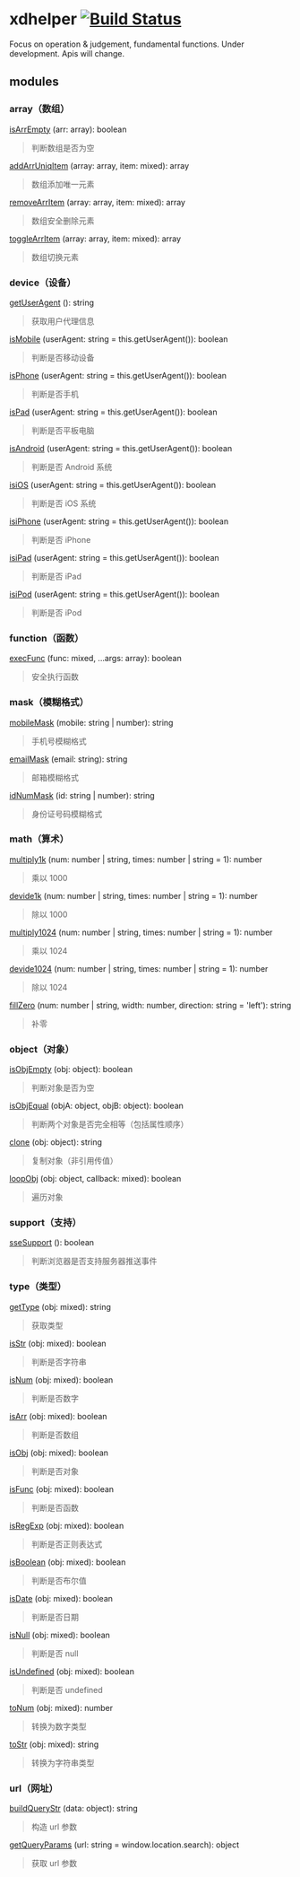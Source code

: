 # xdhelper [![Build Status](https://travis-ci.org/xiaoda/xdhelper.svg?branch=master)](https://travis-ci.org/xiaoda/xdhelper)

Focus on operation & judgement, fundamental functions. Under development. Apis will change.

## modules

### array（数组）

[isArrEmpty](https://github.com/xiaoda/xdhelper/blob/master/src/modules/array.js#L13) (arr: array): boolean
> 判断数组是否为空

[addArrUniqItem](https://github.com/xiaoda/xdhelper/blob/master/src/modules/array.js#L17) (array: array, item: mixed): array
> 数组添加唯一元素

[removeArrItem](https://github.com/xiaoda/xdhelper/blob/master/src/modules/array.js#L22) (array: array, item: mixed): array
> 数组安全删除元素

[toggleArrItem](https://github.com/xiaoda/xdhelper/blob/master/src/modules/array.js#L29) (array: array, item: mixed): array
> 数组切换元素

### device（设备）

[getUserAgent](https://github.com/xiaoda/xdhelper/blob/master/src/modules/device.js#L11) (): string
> 获取用户代理信息

[isMobile](https://github.com/xiaoda/xdhelper/blob/master/src/modules/device.js#L15) (userAgent: string = this.getUserAgent()): boolean
> 判断是否移动设备

[isPhone](https://github.com/xiaoda/xdhelper/blob/master/src/modules/device.js#L19) (userAgent: string = this.getUserAgent()): boolean
> 判断是否手机

[isPad](https://github.com/xiaoda/xdhelper/blob/master/src/modules/device.js#L23) (userAgent: string = this.getUserAgent()): boolean
> 判断是否平板电脑

[isAndroid](https://github.com/xiaoda/xdhelper/blob/master/src/modules/device.js#L27) (userAgent: string = this.getUserAgent()): boolean
> 判断是否 Android 系统

[isiOS](https://github.com/xiaoda/xdhelper/blob/master/src/modules/device.js#L31) (userAgent: string = this.getUserAgent()): boolean
> 判断是否 iOS 系统

[isiPhone](https://github.com/xiaoda/xdhelper/blob/master/src/modules/device.js#L35) (userAgent: string = this.getUserAgent()): boolean
> 判断是否 iPhone

[isiPad](https://github.com/xiaoda/xdhelper/blob/master/src/modules/device.js#L39) (userAgent: string = this.getUserAgent()): boolean
> 判断是否 iPad

[isiPod](https://github.com/xiaoda/xdhelper/blob/master/src/modules/device.js#L43) (userAgent: string = this.getUserAgent()): boolean
> 判断是否 iPod

### function（函数）

[execFunc](https://github.com/xiaoda/xdhelper/blob/master/src/modules/function.js#L12) (func: mixed, ...args: array): boolean
> 安全执行函数

### mask（模糊格式）

[mobileMask](https://github.com/xiaoda/xdhelper/blob/master/src/modules/mask.js#L12) (mobile: string | number): string
> 手机号模糊格式

[emailMask](https://github.com/xiaoda/xdhelper/blob/master/src/modules/mask.js#L17) (email: string): string
> 邮箱模糊格式

[idNumMask](https://github.com/xiaoda/xdhelper/blob/master/src/modules/mask.js#L24) (id: string | number): string
> 身份证号码模糊格式

### math（算术）

[multiply1k](https://github.com/xiaoda/xdhelper/blob/master/src/modules/math.js#L15) (num: number | string, times: number | string = 1): number
> 乘以 1000

[devide1k](https://github.com/xiaoda/xdhelper/blob/master/src/modules/math.js#L19) (num: number | string, times: number | string = 1): number
> 除以 1000

[multiply1024](https://github.com/xiaoda/xdhelper/blob/master/src/modules/math.js#L23) (num: number | string, times: number | string = 1): number
> 乘以 1024

[devide1024](https://github.com/xiaoda/xdhelper/blob/master/src/modules/math.js#L27) (num: number | string, times: number | string = 1): number
> 除以 1024

[fillZero](https://github.com/xiaoda/xdhelper/blob/master/src/modules/math.js#L32) (num: number | string, width: number, direction: string = 'left'): string
> 补零

### object（对象）

[isObjEmpty](https://github.com/xiaoda/xdhelper/blob/master/src/modules/object.js#L11) (obj: object): boolean
> 判断对象是否为空

[isObjEqual](https://github.com/xiaoda/xdhelper/blob/master/src/modules/object.js#L16) (objA: object, objB: object): boolean
> 判断两个对象是否完全相等（包括属性顺序）

[clone](https://github.com/xiaoda/xdhelper/blob/master/src/modules/object.js#L20) (obj: object): string
> 复制对象（非引用传值）

[loopObj](https://github.com/xiaoda/xdhelper/blob/master/src/modules/object.js#L24) (obj: object, callback: mixed): boolean
> 遍历对象

### support（支持）

[sseSupport](https://github.com/xiaoda/xdhelper/blob/master/src/modules/support.js#L11) (): boolean
> 判断浏览器是否支持服务器推送事件

### type（类型）

[getType](https://github.com/xiaoda/xdhelper/blob/master/src/modules/type.js#L12) (obj: mixed): string
> 获取类型

[isStr](https://github.com/xiaoda/xdhelper/blob/master/src/modules/type.js#L21) (obj: mixed): boolean
> 判断是否字符串

[isNum](https://github.com/xiaoda/xdhelper/blob/master/src/modules/type.js#L25) (obj: mixed): boolean
> 判断是否数字

[isArr](https://github.com/xiaoda/xdhelper/blob/master/src/modules/type.js#L29) (obj: mixed): boolean
> 判断是否数组

[isObj](https://github.com/xiaoda/xdhelper/blob/master/src/modules/type.js#L33) (obj: mixed): boolean
> 判断是否对象

[isFunc](https://github.com/xiaoda/xdhelper/blob/master/src/modules/type.js#L37) (obj: mixed): boolean
> 判断是否函数

[isRegExp](https://github.com/xiaoda/xdhelper/blob/master/src/modules/type.js#L41) (obj: mixed): boolean
> 判断是否正则表达式

[isBoolean](https://github.com/xiaoda/xdhelper/blob/master/src/modules/type.js#L45) (obj: mixed): boolean
> 判断是否布尔值

[isDate](https://github.com/xiaoda/xdhelper/blob/master/src/modules/type.js#L49) (obj: mixed): boolean
> 判断是否日期

[isNull](https://github.com/xiaoda/xdhelper/blob/master/src/modules/type.js#L53) (obj: mixed): boolean
> 判断是否 null

[isUndefined](https://github.com/xiaoda/xdhelper/blob/master/src/modules/type.js#L57) (obj: mixed): boolean
> 判断是否 undefined

[toNum](https://github.com/xiaoda/xdhelper/blob/master/src/modules/type.js#L62) (obj: mixed): number
> 转换为数字类型

[toStr](https://github.com/xiaoda/xdhelper/blob/master/src/modules/type.js#L66) (obj: mixed): string
> 转换为字符串类型

### url（网址）

[buildQueryStr](https://github.com/xiaoda/xdhelper/blob/master/src/modules/url.js#L11) (data: object): string
> 构造 url 参数

[getQueryParams](https://github.com/xiaoda/xdhelper/blob/master/src/modules/url.js#L19) (url: string = window.location.search): object
> 获取 url 参数
